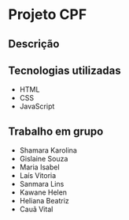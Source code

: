 # Projeto CPF

## Descrição

## Tecnologias utilizadas
* HTML
* CSS
* JavaScript

## Trabalho em grupo
* Shamara Karolina
* Gislaine Souza
* Maria Isabel
* Laís Vitoria
* Sanmara Lins
* Kawane Helen
* Heliana Beatriz
* Cauã Vital
